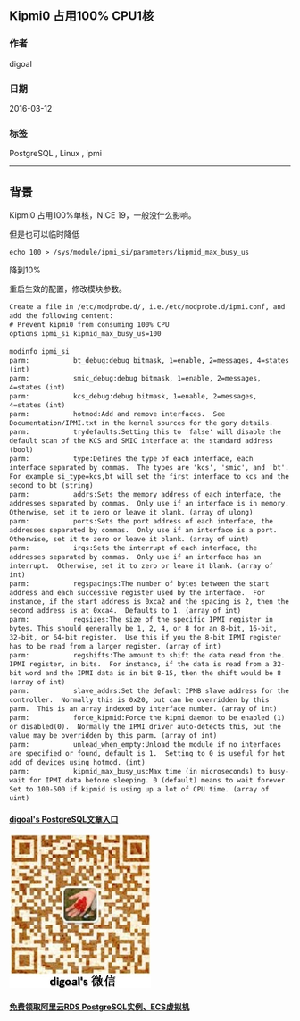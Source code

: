 ## Kipmi0 占用100% CPU1核   
                                                                                                                                 
### 作者                                                                                                                                 
digoal                                                                                                                                 
                                                                                                                                 
### 日期                                                                                                                                 
2016-03-12                                                                                                                              
                                                                                                                                 
### 标签                                                                                                                                 
PostgreSQL , Linux , ipmi        
                                                                                                                                 
----                                                                                                                                 
                                                                                                                                 
## 背景                     
Kipmi0 占用100%单核，NICE 19，一般没什么影响。  
  
但是也可以临时降低  
  
```  
echo 100 > /sys/module/ipmi_si/parameters/kipmid_max_busy_us  
```  
  
降到10%  
  
重启生效的配置，修改模块参数。  
  
```  
Create a file in /etc/modprobe.d/, i.e./etc/modprobe.d/ipmi.conf, and add the following content:  
# Prevent kipmi0 from consuming 100% CPU  
options ipmi_si kipmid_max_busy_us=100  
  
modinfo ipmi_si   
parm:           bt_debug:debug bitmask, 1=enable, 2=messages, 4=states (int)  
parm:           smic_debug:debug bitmask, 1=enable, 2=messages, 4=states (int)  
parm:           kcs_debug:debug bitmask, 1=enable, 2=messages, 4=states (int)  
parm:           hotmod:Add and remove interfaces.  See Documentation/IPMI.txt in the kernel sources for the gory details.  
parm:           trydefaults:Setting this to 'false' will disable the default scan of the KCS and SMIC interface at the standard address (bool)  
parm:           type:Defines the type of each interface, each interface separated by commas.  The types are 'kcs', 'smic', and 'bt'.  For example si_type=kcs,bt will set the first interface to kcs and the second to bt (string)  
parm:           addrs:Sets the memory address of each interface, the addresses separated by commas.  Only use if an interface is in memory.  Otherwise, set it to zero or leave it blank. (array of ulong)  
parm:           ports:Sets the port address of each interface, the addresses separated by commas.  Only use if an interface is a port.  Otherwise, set it to zero or leave it blank. (array of uint)  
parm:           irqs:Sets the interrupt of each interface, the addresses separated by commas.  Only use if an interface has an interrupt.  Otherwise, set it to zero or leave it blank. (array of int)  
parm:           regspacings:The number of bytes between the start address and each successive register used by the interface.  For instance, if the start address is 0xca2 and the spacing is 2, then the second address is at 0xca4.  Defaults to 1. (array of int)  
parm:           regsizes:The size of the specific IPMI register in bytes. This should generally be 1, 2, 4, or 8 for an 8-bit, 16-bit, 32-bit, or 64-bit register.  Use this if you the 8-bit IPMI register has to be read from a larger register. (array of int)  
parm:           regshifts:The amount to shift the data read from the. IPMI register, in bits.  For instance, if the data is read from a 32-bit word and the IPMI data is in bit 8-15, then the shift would be 8 (array of int)  
parm:           slave_addrs:Set the default IPMB slave address for the controller.  Normally this is 0x20, but can be overridden by this parm.  This is an array indexed by interface number. (array of int)  
parm:           force_kipmid:Force the kipmi daemon to be enabled (1) or disabled(0).  Normally the IPMI driver auto-detects this, but the value may be overridden by this parm. (array of int)  
parm:           unload_when_empty:Unload the module if no interfaces are specified or found, default is 1.  Setting to 0 is useful for hot add of devices using hotmod. (int)  
parm:           kipmid_max_busy_us:Max time (in microseconds) to busy-wait for IPMI data before sleeping. 0 (default) means to wait forever. Set to 100-500 if kipmid is using up a lot of CPU time. (array of uint)  
```  
    
  
  
  
  
  
  
  
  
  
  
  
  
  
  
  
#### [digoal's PostgreSQL文章入口](https://github.com/digoal/blog/blob/master/README.md "22709685feb7cab07d30f30387f0a9ae")
  
  
![digoal's weixin](../pic/digoal_weixin.jpg "f7ad92eeba24523fd47a6e1a0e691b59")
  
  
  
  
  
  
  
  
#### [免费领取阿里云RDS PostgreSQL实例、ECS虚拟机](https://www.aliyun.com/database/postgresqlactivity "57258f76c37864c6e6d23383d05714ea")
  
